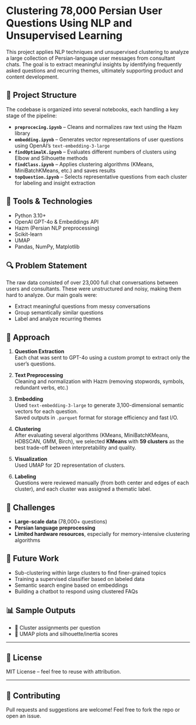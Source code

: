 # Clustering 78,000 Persian User Questions Using NLP and Unsupervised Learning

This project applies NLP techniques and unsupervised clustering to analyze a large collection of Persian-language user messages from consultant chats. The goal is to extract meaningful insights by identifying frequently asked questions and recurring themes, ultimately supporting product and content development.

## 📂 Project Structure

The codebase is organized into several notebooks, each handling a key stage of the pipeline:

- **`preprocecing.ipynb`** – Cleans and normalizes raw text using the Hazm library
- **`embedding.ipynb`** – Generates vector representations of user questions using OpenAI’s `text-embedding-3-large`
- **`findOptimalK.ipynb`** – Evaluates different numbers of clusters using Elbow and Silhouette methods
- **`findClass.ipynb`** – Applies clustering algorithms (KMeans, MiniBatchKMeans, etc.) and saves results
- **`topQuestion.ipynb`** – Selects representative questions from each cluster for labeling and insight extraction

## 🧰 Tools & Technologies

- Python 3.10+
- OpenAI GPT-4o & Embeddings API
- Hazm (Persian NLP preprocessing)
- Scikit-learn
- UMAP
- Pandas, NumPy, Matplotlib

## 🔍 Problem Statement

The raw data consisted of over 23,000 full chat conversations between users and consultants. These were unstructured and noisy, making them hard to analyze. Our main goals were:

- Extract meaningful questions from messy conversations
- Group semantically similar questions
- Label and analyze recurring themes

## 🧠 Approach

1. **Question Extraction**  
   Each chat was sent to GPT-4o using a custom prompt to extract only the user’s questions.

2. **Text Preprocessing**  
   Cleaning and normalization with Hazm (removing stopwords, symbols, redundant verbs, etc.)

3. **Embedding**  
   Used `text-embedding-3-large` to generate 3,100-dimensional semantic vectors for each question.  
   Saved outputs in `.parquet` format for storage efficiency and fast I/O.

4. **Clustering**  
   After evaluating several algorithms (KMeans, MiniBatchKMeans, HDBSCAN, GMM, Birch), we selected **KMeans** with **59 clusters** as the best trade-off between interpretability and quality.

5. **Visualization**  
   Used UMAP for 2D representation of clusters.

6. **Labeling**  
   Questions were reviewed manually (from both center and edges of each cluster), and each cluster was assigned a thematic label.

## 🚧 Challenges

- **Large-scale data** (78,000+ questions)
- **Persian language preprocessing**
- **Limited hardware resources**, especially for memory-intensive clustering algorithms

## 🧭 Future Work

- Sub-clustering within large clusters to find finer-grained topics
- Training a supervised classifier based on labeled data
- Semantic search engine based on embeddings
- Building a chatbot to respond using clustered FAQs

## 📊 Sample Outputs

- 📎 Cluster assignments per question
- 📎 UMAP plots and silhouette/inertia scores

---

## 📄 License

MIT License – feel free to reuse with attribution.

---

## 🤝 Contributing

Pull requests and suggestions are welcome! Feel free to fork the repo or open an issue.

